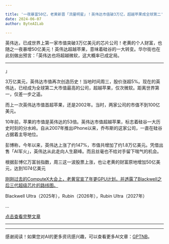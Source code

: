 ```yaml
---

title: '一夜暴富50亿，老黄新晋「流量明星」！英伟达市值破3万亿，超越苹果成全球第二'
date: 2024-06-07
author: ByteAILab

---
```


英伟达，已成世界上第一家市值突破3万亿美元的芯片公司！老黄的个人财富，也随之一夜暴增50亿美元！英伟达超越苹果，意味着硅谷的一大转变。华尔街也在此刻做出预言：「英伟达也将超越微软，这大概率已成定局。

---
」

3万亿美元，英伟达市值再次创造历史！当地时间周三，股价涨超5%。现在的英伟达，已经成为全球第二大市值最高的公司，超越苹果，仅次微软。距离世界第一，仅差一步之遥。

而上一次英伟达市值首超苹果，还是2002年。当时，两家公司的市值不到100亿美元。

10年前，苹果的市值是英伟达的53倍。英伟达市值超越苹果，标志着硅谷一大历史时刻的分水岭。自从2007年推出iPhone以来，乔布斯的这家公司，一直在硅谷占据着主导地位。

彭博称，今年以来，英伟达上涨了约147%，市值共增加了约1.8万亿美元。凭借出售「AI军火」，英伟达从此走向人生巅峰。而且丝毫也不给对手留下喘气的机会。

根据彭博亿万富翁指数，周三这一波股票上涨，也让老黄的财富原地增加50亿美元，达到1074亿美元

[刚刚过去的ComputeX大会上，老黄官宣了年更GPU计划，并透露了Blackwell之后三代超级芯片的路线图。](http://mp.weixin.qq.com/s?__biz=MzI3MTA0MTk1MA==&mid=2652486503&idx=1&sn=ed6ba92640b6ca12cd735c013182420c&chksm=f12acf96c65d46807b747f17fcd9fa138ddec72be2e952bfcf41ef7a548cc53c5876713f6f8b)

Blackwell Ultra（2025年），Rubin（2026年），Rubin Ultra（2027年）

...

[点击查看完整文章](https://www.aixinzhijie.com/article/6845982)

---
---
感谢阅读！如果您对AI的更多资讯感兴趣，可以查看更多AI文章：[GPTNB](https://gptnb.com)。